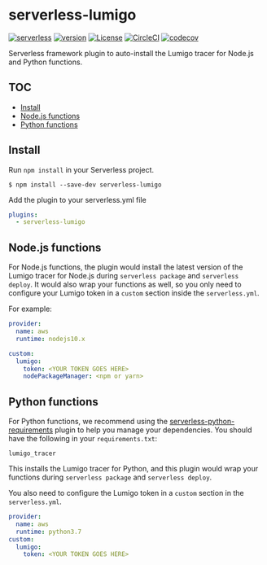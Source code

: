 # serverless-lumigo

[![serverless](http://public.serverless.com/badges/v3.svg)](http://www.serverless.com)
[![version](https://badge.fury.io/js/serverless-lumigo.svg)](https://www.npmjs.com/package/serverless-lumigo)
[![License](https://img.shields.io/badge/License-Apache%202.0-blue.svg)](LICENSE)
[![CircleCI](https://circleci.com/gh/lumigo-io/serverless-lumigo-plugin.svg?style=svg)](https://circleci.com/gh/lumigo-io/serverless-lumigo-plugin)
[![codecov](https://codecov.io/gh/lumigo-io/serverless-lumigo/branch/master/graph/badge.svg?token=8mXE2G04ZO)](https://codecov.io/gh/lumigo-io/serverless-lumigo)

Serverless framework plugin to auto-install the Lumigo tracer for Node.js and Python functions.

## TOC

- [Install](#install)
- [Node.js functions](#nodejs-functions)
- [Python functions](#python-functions)

## Install

Run `npm install` in your Serverless project.

`$ npm install --save-dev serverless-lumigo`

Add the plugin to your serverless.yml file

```yml
plugins:
  - serverless-lumigo
```

## Node.js functions

For Node.js functions, the plugin would install the latest version of the Lumigo tracer for Node.js during `serverless package` and `serverless deploy`. It would also wrap your functions as well, so you only need to configure your Lumigo token in a `custom` section inside the `serverless.yml`.

For example:

```yml
provider:
  name: aws
  runtime: nodejs10.x

custom:
  lumigo:
    token: <YOUR TOKEN GOES HERE>
    nodePackageManager: <npm or yarn>
```

## Python functions

For Python functions, we recommend using the [serverless-python-requirements](https://www.npmjs.com/package/serverless-python-requirements) plugin to help you manage your dependencies. You should have the following in your `requirements.txt`:

```
lumigo_tracer
```

This installs the Lumigo tracer for Python, and this plugin would wrap your functions during `serverless package` and `serverless deploy`.

You also need to configure the Lumigo token in a `custom` section in the `serverless.yml`.

```yml
provider:
  name: aws
  runtime: python3.7
custom:
  lumigo:
    token: <YOUR TOKEN GOES HERE>
```
